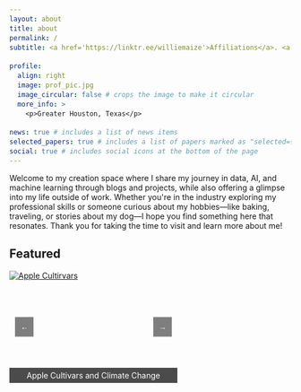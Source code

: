 ```yaml
---
layout: about
title: about
permalink: /
subtitle: <a href='https://linktr.ee/williemaize'>Affiliations</a>. <a href='https://hihello.me/p/e51e021a-872b-4c2c-9c66-88bd9e69c354'>Contacts</a>. All Things Data

profile:
  align: right
  image: prof_pic.jpg
  image_circular: false # crops the image to make it circular
  more_info: >
    <p>Greater Houston, Texas</p>

news: true # includes a list of news items
selected_papers: true # includes a list of papers marked as "selected={true}"
social: true # includes social icons at the bottom of the page
---
```


Welcome to my creation space where I share my journey in data, AI, and machine learning through blogs and projects, while also offering a glimpse into my life outside of work. Whether you're in the industry exploring my professional skills or someone curious about my hobbies—like baking, traveling, or stories about my dog—I hope you find something here that resonates. Thank you for taking the time to visit and learn more about me!

<h2>Featured</h2>
<div id="carousel" style="position: relative; width: 300px; height: 200px; overflow: hidden;">
  <div class="carousel-container" style="display: flex; transition: transform 0.5s ease; height: 100%;">
    <!-- First Image with Link -->
    <div class="carousel-slide" style="min-width: 100%; position: relative;">
      <a href="https://godot107.github.io/projects/apple_cultivars_climate_change/" target="_blank" style="display: block; height: 100%;">
        <img class="carousel-img" src="https://godot107.github.io/assets/img/apple_cultivars_thumbnail.png" alt="Apple Cultirvars" style="width: 100%; height: 100%; object-fit: cover;">
        <div class="banner" style="position: absolute; bottom: 0; left: 0; right: 0; background: rgba(0, 0, 0, 0.7); color: white; text-align: center; padding: 5px;">
          Apple Cultivars and Climate Change
        </div>
      </a>
    </div>
    <!-- Second Image with Link -->
    <div class="carousel-slide" style="min-width: 100%; position: relative;">
      <a href="https://medium.com/@manwill/dogs-vs-cats-audio-classification-56175ce58429" target="_blank" style="display: block; height: 100%;">
        <img class="carousel-img" src="https://miro.medium.com/v2/resize:fit:720/format:webp/0*waJB0GOUm-sjj_C8" alt="Dogs vs Cats Audio Classification" style="width: 100%; height: 100%; object-fit: cover;">
        <div class="banner" style="position: absolute; bottom: 0; left: 0; right: 0; background: rgba(0, 0, 0, 0.7); color: white; text-align: center; padding: 5px;">
          Dogs vs. Cats Audio Classification
        </div>
      </a>
    </div>
    <!-- Third Image with Link -->
    <div class="carousel-slide" style="min-width: 100%; position: relative;">
      <a href="https://www.instagram.com/ladybirdbakingcompany/" target="_blank" style="display: block; height: 100%;">
        <img class="carousel-img" src="https://raw.githubusercontent.com/godot107/godot107.github.io/refs/heads/main/assets/img/carousel/LB_thumbnail.jpg" alt="Lady Bird Baking Co Thumbnail" style="width: 100%; height: 100%; object-fit: cover;">
        <div class="banner" style="position: absolute; bottom: 0; left: 0; right: 0; background: rgba(0, 0, 0, 0.7); color: white; text-align: center; padding: 5px;">
          Lady Bird Baking Company
        </div>
      </a>
    </div>
  </div>

  <!-- Navigation Buttons -->
  <button class="carousel-nav left" onclick="navigateCarousel(-1)" style="position: absolute; top: 50%; left: 10px; transform: translateY(-50%); background-color: rgba(0, 0, 0, 0.5); color: white; border: none; padding: 10px; cursor: pointer; z-index: 10;">←</button>
  <button class="carousel-nav right" onclick="navigateCarousel(1)" style="position: absolute; top: 50%; right: 10px; transform: translateY(-50%); background-color: rgba(0, 0, 0, 0.5); color: white; border: none; padding: 10px; cursor: pointer; z-index: 10;">→</button>
</div>

<script>
let currentIndex = 0;
let carouselInterval;
const container = document.querySelector('.carousel-container');
const slides = document.querySelectorAll('.carousel-slide');

// Set the container width based on the number of slides
container.style.width = `${slides.length * 100}%`;

function rotateCarousel() {
  currentIndex = (currentIndex + 1) % slides.length;
  updateCarousel();
}

function navigateCarousel(direction) {
  currentIndex = (currentIndex + direction + slides.length) % slides.length;
  updateCarousel();
}

function updateCarousel() {
  container.style.transform = `translateX(-${(currentIndex * 100) / slides.length}%)`;
}

function startCarousel() {
  carouselInterval = setInterval(rotateCarousel, 3000);
}

function pauseCarousel() {
  clearInterval(carouselInterval);
}

function resumeCarousel() {
  startCarousel();
}

// Event listeners
document.getElementById('carousel').addEventListener('mouseenter', pauseCarousel);
document.getElementById('carousel').addEventListener('mouseleave', resumeCarousel);

// Start the carousel
startCarousel();
</script>



<!---
Write your biography here. Tell the world about yourself. Link to your favorite [subreddit](http://reddit.com). You can put a picture in, too. The code is already in, just name your picture `prof_pic.jpg` and put it in the `img/` folder.

Put your address / P.O. box / other info right below your picture. You can also disable any of these elements by editing `profile` property of the YAML header of your `_pages/about.md`. Edit `_bibliography/papers.bib` and Jekyll will render your [publications page](/al-folio/publications/) automatically.

Link to your social media connections, too. This theme is set up to use [Font Awesome icons](https://fontawesome.com/) and [Academicons](https://jpswalsh.github.io/academicons/), like the ones below. Add your Facebook, Twitter, LinkedIn, Google Scholar, or just disable all of them.

-->
